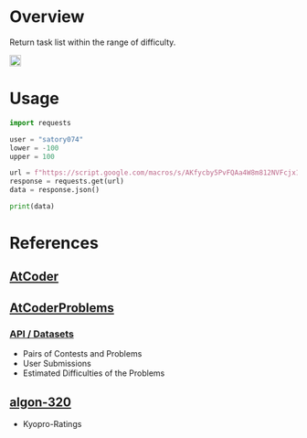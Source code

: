 # Overview
Return task list within the range of difficulty.

<p align="left">
<img height="20" src="https://latex.codecogs.com/svg.image?\bg{white}User's\&space;rate&space;&plus;&space;lower&space;<=&space;Difficulty&space;<=&space;User's\&space;rate&space;&plus;&space;upper" />
</p>

# Usage
``` py
import requests

user = "satory074"
lower = -100
upper = 100

url = f"https://script.google.com/macros/s/AKfycby5PvFQAa4W8m812NVFcjx1sQGKPQ2QUnFr1RLtL7I-JczdDrq_5XvnTJoJIGQtbco0/exec?user={user}&lower={lower}&upper={upper}"
response = requests.get(url)
data = response.json()

print(data)
```

# References
## [AtCoder](https://atcoder.jp/)

## [AtCoderProblems](https://github.com/kenkoooo/AtCoderProblems)
### [API / Datasets](https://github.com/kenkoooo/AtCoderProblems/blob/master/doc/api.md)
- Pairs of Contests and Problems
- User Submissions
- Estimated Difficulties of the Problems

## [algon-320](https://github.com/algon-320/Kyopro-Ratings)
- Kyopro-Ratings

